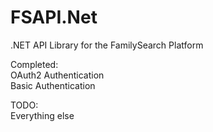 FSAPI.Net
=========

.NET API Library for the FamilySearch Platform


Completed:<br>
OAuth2 Authentication<br>
Basic Authentication<br>


TODO:<br>
Everything else<br>

